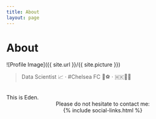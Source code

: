 ```yaml
---
title: About
layout: page
---
```


# About

![Profile Image]({{ site.url }}/{{ site.picture }})

> Data Scientist 📈 · #Chelsea FC 💙⚽ · 🇭🇰🏴󠁧󠁢󠁥󠁮󠁧󠁿🏴󠁧󠁢󠁳󠁣󠁴󠁿

<br>
This is Eden.

<br>
<center>
Please do not hesitate to contact me: <br>
{% include social-links.html %}
</center>
